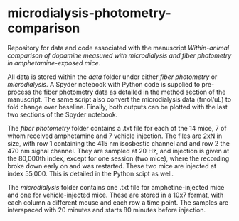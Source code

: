 # microdialysis-photometry-comparison
Repository for data and code associated with the manuscript *Within-animal comparison of dopamine measured with microdialysis and fiber photometry in amphetamine-exposed mice*.


All data is stored within the *data* folder under either *fiber photometry* or *microdialysis*. A Spyder notebook with Python code is supplied to pre-process the fiber photometry data as detailed in the method section of the manuscript. The same script also convert the microdialysis data (fmol/uL) to fold change over baseline. Finally, both outputs can be plotted with the last two sections of the Spyder notebook.


The *fiber photometry* folder contains a .txt file for each of the 14 mice, 7 of whom received amphetamine and 7 vehicle injection.
The files are 2xN in size, with row 1 containing the 415 nm isosbestic channel and and row 2 the 470 nm signal channel. They are sampled at 20 Hz, and injection is given at the 80,000th index, except for one session (two mice), where the recording broke down early on and was restarted. These two mice are injected at index 55,000. This is detailed in the Python scipt as well.


The *microdialysis* folder contains one .txt file for amphetine-injected mice and one for vehicle-injected mice. These are stored in a 10x7 format, with each column a different mouse and each row a time point. The samples are interspaced with 20 minutes and starts 80 minutes before injection.



